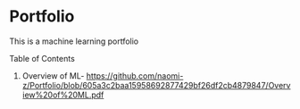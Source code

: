 # Portfolio
This is a machine learning portfolio

Table of Contents
1. Overview of ML- https://github.com/naomi-z/Portfolio/blob/605a3c2baa15958692877429bf26df2cb4879847/Overview%20of%20ML.pdf
